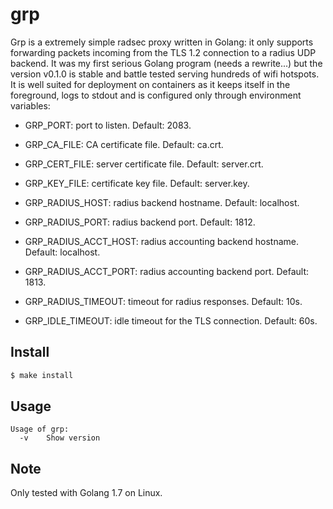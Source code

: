 # grp

Grp is a extremely simple radsec proxy written in Golang: it only supports
forwarding packets incoming from the TLS 1.2 connection to a radius UDP backend.
It was my first serious Golang program (needs a rewrite...) but the version
v0.1.0 is stable and battle tested serving hundreds of wifi hotspots.
It is well suited for deployment on containers as it keeps itself in the
foreground, logs to stdout and is configured only through environment
variables:

- GRP_PORT: port to listen. Default: 2083.

- GRP_CA_FILE: CA certificate file. Default: ca.crt.

- GRP_CERT_FILE: server certificate file. Default: server.crt.

- GRP_KEY_FILE: certificate key file. Default: server.key.

- GRP_RADIUS_HOST: radius backend hostname. Default: localhost.

- GRP_RADIUS_PORT: radius backend port. Default: 1812.

- GRP_RADIUS_ACCT_HOST: radius accounting backend hostname. Default: localhost.

- GRP_RADIUS_ACCT_PORT: radius accounting backend port. Default: 1813.

- GRP_RADIUS_TIMEOUT: timeout for radius responses. Default: 10s.

- GRP_IDLE_TIMEOUT: idle timeout for the TLS connection. Default: 60s.

## Install

```bash
$ make install
```

## Usage

```
Usage of grp:
  -v    Show version
```

## Note

Only tested with Golang 1.7 on Linux.
